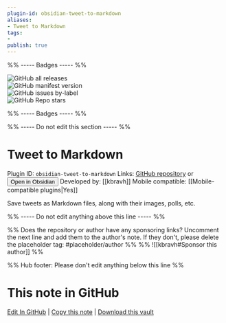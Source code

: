 ```yaml
---
plugin-id: obsidian-tweet-to-markdown
aliases:
- Tweet to Markdown
tags: 
- 
publish: true
---
```


%% ----- Badges ----- %%

![GitHub all releases](https://img.shields.io/github/downloads/kbravh/obsidian-tweet-to-markdown/total?color=573E7A&logo=github&style=for-the-badge)   
![GitHub manifest version](https://img.shields.io/github/manifest-json/v/kbravh/obsidian-tweet-to-markdown?color=573E7A&logo=github&style=for-the-badge)   
![GitHub issues by-label](https://img.shields.io/github/issues/kbravh/obsidian-tweet-to-markdown/help%20wanted?color=573E7A&logo=github&style=for-the-badge)   
![GitHub Repo stars](https://img.shields.io/github/stars/kbravh/obsidian-tweet-to-markdown?color=573E7A&logo=github&style=for-the-badge)

%% ----- Badges ----- %%

%% ----- Do not edit this section ----- %%

# Tweet to Markdown

Plugin ID: `obsidian-tweet-to-markdown`
Links: [GitHub repository](https://github.com/kbravh/obsidian-tweet-to-markdown) or [<button id=HH>Open in Obsidian</button>](obsidian://show-plugin?id=obsidian-tweet-to-markdown)
Developed by: [[kbravh]]
Mobile compatible: [[Mobile-compatible plugins|Yes]]

Save tweets as Markdown files, along with their images, polls, etc.

%% ----- Do not edit anything above this line ----- %% 

%% Does the repository or author have any sponsoring links? Uncomment the next line and add them to the author's note. If they don't, please delete the placeholder tag: #placeholder/author %%
%% ![[kbravh#Sponsor this author]] %%

%% Hub footer: Please don't edit anything below this line %%

# This note in GitHub

<span class="git-footer">[Edit In GitHub](https://github.dev/obsidian-community/obsidian-hub/blob/main/02%20-%20Community%20Expansions/02.05%20All%20Community%20Expansions/Plugins/obsidian-tweet-to-markdown.md "git-hub-edit-note") | [Copy this note](https://raw.githubusercontent.com/obsidian-community/obsidian-hub/main/02%20-%20Community%20Expansions/02.05%20All%20Community%20Expansions/Plugins/obsidian-tweet-to-markdown.md "git-hub-copy-note") | [Download this vault](https://github.com/obsidian-community/obsidian-hub/archive/refs/heads/main.zip "git-hub-download-vault") </span>

